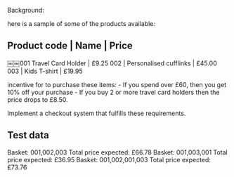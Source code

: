 Background:here is a sample of some of the products available:Product code | Name | Price---------------------------￼￼001 Travel Card Holder | £9.25 002 | Personalised cufflinks | £45.00 003 | Kids T-shirt | £19.95incentive for to purchase these items: - If you spend over £60, then you get 10% off your purchase - If you buy 2 or more travel card holders then the price drops to £8.50.Implement a checkout system that fulfills these requirements.Test data---------Basket: 001,002,003 Total price expected: £66.78 Basket: 001,003,001 Total price expected: £36.95 Basket: 001,002,001,003 Total price expected: £73.76